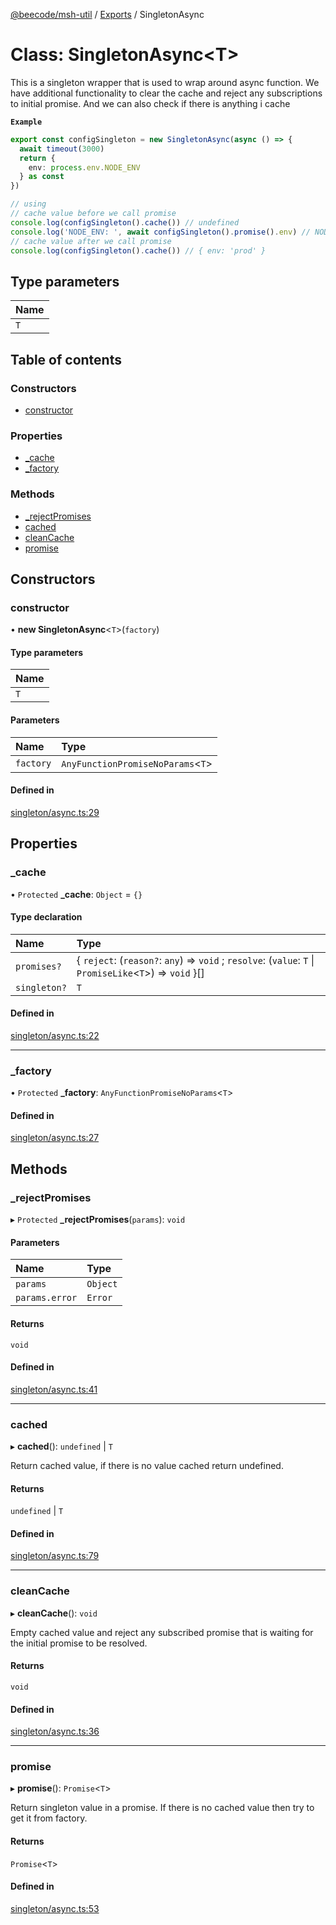 [@beecode/msh-util](../README.md) / [Exports](../modules.md) / SingletonAsync

# Class: SingletonAsync<T\>

This is a singleton wrapper that is used to wrap around async function. We have additional functionality to clear the cache
and reject any subscriptions to initial promise. And we can also check if there is anything i cache

**`Example`**

```ts
export const configSingleton = new SingletonAsync(async () => {
  await timeout(3000)
  return {
    env: process.env.NODE_ENV
  } as const
})

// using
// cache value before we call promise
console.log(configSingleton().cache()) // undefined
console.log('NODE_ENV: ', await configSingleton().promise().env) // NODE_ENV: prod
// cache value after we call promise
console.log(configSingleton().cache()) // { env: 'prod' }
```

## Type parameters

| Name |
| :------ |
| `T` |

## Table of contents

### Constructors

- [constructor](SingletonAsync.md#constructor)

### Properties

- [\_cache](SingletonAsync.md#_cache)
- [\_factory](SingletonAsync.md#_factory)

### Methods

- [\_rejectPromises](SingletonAsync.md#_rejectpromises)
- [cached](SingletonAsync.md#cached)
- [cleanCache](SingletonAsync.md#cleancache)
- [promise](SingletonAsync.md#promise)

## Constructors

### constructor

• **new SingletonAsync**<`T`\>(`factory`)

#### Type parameters

| Name |
| :------ |
| `T` |

#### Parameters

| Name | Type |
| :------ | :------ |
| `factory` | `AnyFunctionPromiseNoParams`<`T`\> |

#### Defined in

[singleton/async.ts:29](https://github.com/beecode-rs/msh-util/blob/241d250/src/singleton/async.ts#L29)

## Properties

### \_cache

• `Protected` **\_cache**: `Object` = `{}`

#### Type declaration

| Name | Type |
| :------ | :------ |
| `promises?` | { `reject`: (`reason?`: `any`) => `void` ; `resolve`: (`value`: `T` \| `PromiseLike`<`T`\>) => `void`  }[] |
| `singleton?` | `T` |

#### Defined in

[singleton/async.ts:22](https://github.com/beecode-rs/msh-util/blob/241d250/src/singleton/async.ts#L22)

___

### \_factory

• `Protected` **\_factory**: `AnyFunctionPromiseNoParams`<`T`\>

#### Defined in

[singleton/async.ts:27](https://github.com/beecode-rs/msh-util/blob/241d250/src/singleton/async.ts#L27)

## Methods

### \_rejectPromises

▸ `Protected` **_rejectPromises**(`params`): `void`

#### Parameters

| Name | Type |
| :------ | :------ |
| `params` | `Object` |
| `params.error` | `Error` |

#### Returns

`void`

#### Defined in

[singleton/async.ts:41](https://github.com/beecode-rs/msh-util/blob/241d250/src/singleton/async.ts#L41)

___

### cached

▸ **cached**(): `undefined` \| `T`

Return cached value, if there is no value cached return undefined.

#### Returns

`undefined` \| `T`

#### Defined in

[singleton/async.ts:79](https://github.com/beecode-rs/msh-util/blob/241d250/src/singleton/async.ts#L79)

___

### cleanCache

▸ **cleanCache**(): `void`

Empty cached value and reject any subscribed promise that is waiting for the initial promise to be resolved.

#### Returns

`void`

#### Defined in

[singleton/async.ts:36](https://github.com/beecode-rs/msh-util/blob/241d250/src/singleton/async.ts#L36)

___

### promise

▸ **promise**(): `Promise`<`T`\>

Return singleton value in a promise. If there is no cached value then try to get it from factory.

#### Returns

`Promise`<`T`\>

#### Defined in

[singleton/async.ts:53](https://github.com/beecode-rs/msh-util/blob/241d250/src/singleton/async.ts#L53)
